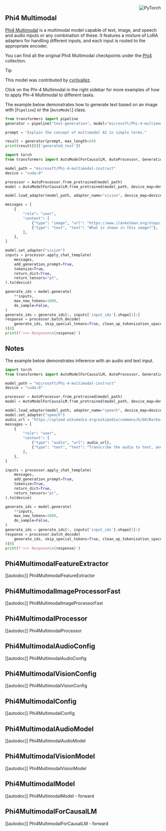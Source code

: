 <!--Copyright 2025 The HuggingFace Team. All rights reserved.
Licensed under the Apache License, Version 2.0 (the "License"); you may not use this file except in compliance with
the License. You may obtain a copy of the License at
http://www.apache.org/licenses/LICENSE-2.0
Unless required by applicable law or agreed to in writing, software distributed under the License is distributed on
an "AS IS" BASIS, WITHOUT WARRANTIES OR CONDITIONS OF ANY KIND, either express or implied. See the License for the
specific language governing permissions and limitations under the License.
⚠️ Note that this file is in Markdown but contain specific syntax for our doc-builder (similar to MDX) that may not be
rendered properly in your Markdown viewer.
-->

<div style="float: right;">
  <div class="flex flex-wrap space-x-1">
    <img alt="PyTorch" src="https://img.shields.io/badge/PyTorch-EE4C2C?logo=pytorch&logoColor=white&style=flat">
  </div>
</div>

## Phi4 Multimodal

[Phi4 Multimodal](https://huggingface.co/papers/2503.01743) is a multimodal model capable of text, image, and speech and audio inputs or any combination of these. It features a mixture of LoRA adapters for handling different inputs, and each input is routed to the appropriate encoder.

You can find all the original Phi4 Multimodal checkpoints under the [Phi4](https://huggingface.co/collections/microsoft/phi-4-677e9380e514feb5577a40e4) collection.

> [!TIP]
> This model was contributed by [cyrilvallez](https://huggingface.co/cyrilvallez).
>
> Click on the Phi-4 Multimodal in the right sidebar for more examples of how to apply Phi-4 Multimodal to different tasks.

The example below demonstrates how to generate text based on an image with [`Pipeline`] or the [`AutoModel`] class.

<hfoptions id="usage">
<hfoption id="Pipeline">

```python
from transformers import pipeline
generator = pipeline("text-generation", model="microsoft/Phi-4-multimodal-instruct", torch_dtype="auto", device=0)

prompt = "Explain the concept of multimodal AI in simple terms."

result = generator(prompt, max_length=50)
print(result[0]['generated_text'])
```

</hfoption>
<hfoption id="AutoModel">

```python
import torch
from transformers import AutoModelForCausalLM, AutoProcessor, GenerationConfig

model_path = "microsoft/Phi-4-multimodal-instruct"
device = "cuda:0"

processor = AutoProcessor.from_pretrained(model_path)
model = AutoModelForCausalLM.from_pretrained(model_path, device_map=device, torch_dtype=torch.float16)

model.load_adapter(model_path, adapter_name="vision", device_map=device, adapter_kwargs={"subfolder": 'vision-lora'})

messages = [
    {
        "role": "user",
        "content": [
            {"type": "image", "url": "https://www.ilankelman.org/stopsigns/australia.jpg"},
            {"type": "text", "text": "What is shown in this image?"},
        ],
    },
]

model.set_adapter("vision")
inputs = processor.apply_chat_template(
    messages,
    add_generation_prompt=True,
    tokenize=True,
    return_dict=True,
    return_tensors="pt",
).to(device)

generate_ids = model.generate(
    **inputs,
    max_new_tokens=1000,
    do_sample=False,
)
generate_ids = generate_ids[:, inputs['input_ids'].shape[1]:]
response = processor.batch_decode(
    generate_ids, skip_special_tokens=True, clean_up_tokenization_spaces=False
)[0]
print(f'>>> Response\n{response}')
```

</hfoption>
</hfoptions>

## Notes

The example below demonstrates inference with an audio and text input.

```py
import torch
from transformers import AutoModelForCausalLM, AutoProcessor, GenerationConfig

model_path = "microsoft/Phi-4-multimodal-instruct"
device = "cuda:0"

processor = AutoProcessor.from_pretrained(model_path)
model = AutoModelForCausalLM.from_pretrained(model_path, device_map=device,  torch_dtype=torch.float16)

model.load_adapter(model_path, adapter_name="speech", device_map=device, adapter_kwargs={"subfolder": 'speech-lora'})
model.set_adapter("speech")
audio_url = "https://upload.wikimedia.org/wikipedia/commons/b/b0/Barbara_Sahakian_BBC_Radio4_The_Life_Scientific_29_May_2012_b01j5j24.flac"
messages = [
    {
        "role": "user",
        "content": [
            {"type": "audio", "url": audio_url},
            {"type": "text", "text": "Transcribe the audio to text, and then translate the audio to French. Use <sep> as a separator between the origina transcript and the translation."},
        ],
    },
]

inputs = processor.apply_chat_template(
    messages,
    add_generation_prompt=True,
    tokenize=True,
    return_dict=True,
    return_tensors="pt",
).to(device)

generate_ids = model.generate(
    **inputs,
    max_new_tokens=1000,
    do_sample=False,
)
generate_ids = generate_ids[:, inputs['input_ids'].shape[1]:]
response = processor.batch_decode(
    generate_ids, skip_special_tokens=True, clean_up_tokenization_spaces=False
)[0]
print(f'>>> Response\n{response}')

```

## Phi4MultimodalFeatureExtractor

[[autodoc]] Phi4MultimodalFeatureExtractor

## Phi4MultimodalImageProcessorFast

[[autodoc]] Phi4MultimodalImageProcessorFast

## Phi4MultimodalProcessor

[[autodoc]] Phi4MultimodalProcessor

## Phi4MultimodalAudioConfig

[[autodoc]] Phi4MultimodalAudioConfig

## Phi4MultimodalVisionConfig

[[autodoc]] Phi4MultimodalVisionConfig

## Phi4MultimodalConfig

[[autodoc]] Phi4MultimodalConfig

## Phi4MultimodalAudioModel

[[autodoc]] Phi4MultimodalAudioModel

## Phi4MultimodalVisionModel

[[autodoc]] Phi4MultimodalVisionModel

## Phi4MultimodalModel

[[autodoc]] Phi4MultimodalModel
    - forward

## Phi4MultimodalForCausalLM

[[autodoc]] Phi4MultimodalForCausalLM
    - forward
